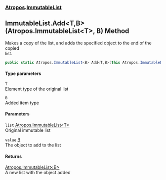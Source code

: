 ### [Atropos](./Atropos.md 'Atropos').[ImmutableList](./ImmutableList.md 'Atropos.ImmutableList')
## ImmutableList.Add&lt;T,B&gt;(Atropos.ImmutableList&lt;T&gt;, B) Method
Makes a copy of the list, and adds the specified object to the end of the copied  
    list.  
```csharp
public static Atropos.ImmutableList<B> Add<T,B>(this Atropos.ImmutableList<T> list, B value);
```
#### Type parameters
<a name='Atropos-ImmutableList-Add-T_B-(Atropos-ImmutableList-T-_B)-T'></a>
`T`  
Element type of the original list  
  
<a name='Atropos-ImmutableList-Add-T_B-(Atropos-ImmutableList-T-_B)-B'></a>
`B`  
Added item type  
  
#### Parameters
<a name='Atropos-ImmutableList-Add-T_B-(Atropos-ImmutableList-T-_B)-list'></a>
`list` [Atropos.ImmutableList&lt;](./ImmutableList-T-.md 'Atropos.ImmutableList&lt;T&gt;')[T](#Atropos-ImmutableList-Add-T_B-(Atropos-ImmutableList-T-_B)-T 'Atropos.ImmutableList.Add&lt;T,B&gt;(Atropos.ImmutableList&lt;T&gt;, B).T')[&gt;](./ImmutableList-T-.md 'Atropos.ImmutableList&lt;T&gt;')  
Original immutable list  
  
<a name='Atropos-ImmutableList-Add-T_B-(Atropos-ImmutableList-T-_B)-value'></a>
`value` [B](#Atropos-ImmutableList-Add-T_B-(Atropos-ImmutableList-T-_B)-B 'Atropos.ImmutableList.Add&lt;T,B&gt;(Atropos.ImmutableList&lt;T&gt;, B).B')  
The object to add to the list  
  
#### Returns
[Atropos.ImmutableList&lt;](./ImmutableList-T-.md 'Atropos.ImmutableList&lt;T&gt;')[B](#Atropos-ImmutableList-Add-T_B-(Atropos-ImmutableList-T-_B)-B 'Atropos.ImmutableList.Add&lt;T,B&gt;(Atropos.ImmutableList&lt;T&gt;, B).B')[&gt;](./ImmutableList-T-.md 'Atropos.ImmutableList&lt;T&gt;')  
A new list with the object added  
